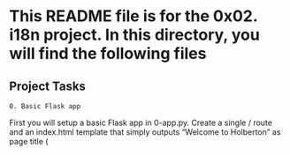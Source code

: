 # This README file is for the 0x02. i18n project. In this directory, you will find the following files

## Project Tasks

`0. Basic Flask app`

First you will setup a basic Flask app in 0-app.py. Create a single / route and an index.html template that simply outputs “Welcome to Holberton” as page title (<title>) and “Hello world” as header (<h1>).

File: 0-app.py, templates/0-index.html

`1. Basic Babel setup`

Install the Babel Flask extension:

```bash
$ pip3 install flask_babel==2.0.0
```

Then instantiate the Babel object in your app. Store it in a module-level variable named babel.

In order to configure available languages in our app, you will create a Config class that has a LANGUAGES class attribute equal to ["en", "fr"].

Use Config to set Babel’s default locale ("en") and timezone ("UTC").

Use that class as config for your Flask app.

File: 1-app.py, templates/1-index.html

`2. Get locale from request`

Create a get_locale function with the babel.localeselector decorator. Use request.accept_languages to determine the best match with our supported languages.

File: 2-app.py, templates/2-index.html

`3. Parametrize templates`

Use the _ or gettext function to parametrize your templates. Use the message IDs home_title and home_header.

Create a babel.cfg file containing

```bash
[python: **.py]
[jinja2: __/templates/__.html]
extensions=jinja2.ext.autoescape,jinja2.ext.with_
```

Then initialize your translations with

```bash
$ pybabel extract -F babel.cfg -o messages.pot .
```

and your two dictionaries with

```bash
$ pybabel init -i messages.pot -d translations -l en
$ pybabel init -i messages.pot -d translations -l fr
```

Then edit files translations/[en|fr]/LC_MESSAGES/messages.po to provide the correct value for each message ID for each language. Use the following translations:

| msgid         | English                  | French                       |
| ------------- | ------------------------ | ---------------------------- |
| `home_title`  | `"Welcome to Holberton"` | `"Bienvenue chez Holberton"` |
| `home_header` | `"Hello world!"`         | `"Bonjour monde!"`           |

Then compile your dictionaries with

```bash
$ pybabel compile -d translations
```

Reload the home page of your app and make sure that the correct messages show up.

File: 3-app.py, babel.cfg, templates/3-index.html, translations/en/LC_MESSAGES/messages.po, translations/fr/LC_MESSAGES/messages.po, translations/en/LC_MESSAGES/messages.mo, translations/fr/LC_MESSAGES/messages.mo

`4. Force locale with URL parameter`

In this task, you will implement a way to force a particular locale by passing the locale=fr parameter to your app’s URLs.

In your get_locale function, detect if the incoming request contains locale argument and ifs value is a supported locale, return it. If not or if the parameter is not present, resort to the previous default behavior.

Now you should be able to test different translations by visiting <http://127.0.0.1:5000?locale=[fr|en>].

Visiting <http://127.0.0.1:5000/?locale=fr> should display this level 1 heading:

<https://s3.amazonaws.com/alx-intranet.hbtn.io/uploads/medias/2020/3/f958f4a1529b535027ce.png?X-Amz-Algorithm=AWS4-HMAC-SHA256&X-Amz-Credential=AKIARDDGGGOUSBVO6H7D%2F20230801%2Fus-east-1%2Fs3%2Faws4_request&X-Amz-Date=20230801T063915Z&X-Amz-Expires=86400&X-Amz-SignedHeaders=host&X-Amz-Signature=4adb1291521c98f5975b60b1d2dda2e73310e48b0965e81b5c1f73ba5ee807dc>

File: 4-app.py, templates/4-index.html

`5. Mock logging in`

Creating a user login system is outside the scope of this project. To emulate a similar behavior, copy the following user table in 5-app.py.

```bash
users = {
    1: {"name": "Balou", "locale": "fr", "timezone": "Europe/Paris"},
    2: {"name": "Beyonce", "locale": "en", "timezone": "US/Central"},
    3: {"name": "Spock", "locale": "kg", "timezone": "Vulcan"},
    4: {"name": "Teletubby", "locale": None, "timezone": "Europe/London"},
}
```

This will mock a database user table. Logging in will be mocked by passing login_as URL parameter containing the user ID to log in as.

Define a get_user function that returns a user dictionary or None if the ID cannot be found or if login_as was not passed.

Define a before_request function and use the app.before_request decorator to make it be executed before all other functions. before_request should use get_user to find a user if any, and set it as a global on flask.g.user.

In your HTML template, if a user is logged in, in a paragraph tag, display a welcome message otherwise display a default message as shown in the table below.
|msgid          | English                              | French                                          |
|-------------- |--------------------------------------|-------------------------------------------------|
|`logged_in_as` |`"You are logged in as %(username)s."`|`"Vous êtes connecté en tant que %(username)s.`  |
|`not_logged_in`| `"You are not logged in."`           | `"Vous n'êtes pas connecté.`                    |

Visiting <http://127.0.0.1:5000/> in your browser should display this:
<https://s3.amazonaws.com/alx-intranet.hbtn.io/uploads/medias/2020/3/2c5b2c8190f88c6b4668.png?X-Amz-Algorithm=AWS4-HMAC-SHA256&X-Amz-Credential=AKIARDDGGGOUSBVO6H7D%2F20230801%2Fus-east-1%2Fs3%2Faws4_request&X-Amz-Date=20230801T063915Z&X-Amz-Expires=86400&X-Amz-SignedHeaders=host&X-Amz-Signature=f6924fcbf23b80641e10370f479bc204ba3156b2c7ae76860aab569cf0c4d3d1>

Visiting <http://127.0.0.1:5000/?login_as=2> in your browser should display this:
<https://s3.amazonaws.com/alx-intranet.hbtn.io/uploads/medias/2020/3/277f24308c856a09908c.png?X-Amz-Algorithm=AWS4-HMAC-SHA256&X-Amz-Credential=AKIARDDGGGOUSBVO6H7D%2F20230801%2Fus-east-1%2Fs3%2Faws4_request&X-Amz-Date=20230801T063915Z&X-Amz-Expires=86400&X-Amz-SignedHeaders=host&X-Amz-Signature=63f4a4d277468762bdfed627bf825d6a0acbb81f3bef5298f18cf044bf414bd0>

File: 5-app.py, templates/5-index.html

`6. Use user locale`

Change your get_locale function to use a user’s preferred local if it is supported.

The order of priority should be

   1. Locale from URL parameters
   2. Locale from user settings
   3. Locale from request header
   4. Default locale

Test by logging in as different users
<https://s3.amazonaws.com/alx-intranet.hbtn.io/uploads/medias/2020/3/9941b480b0b9d87dc5de.png?X-Amz-Algorithm=AWS4-HMAC-SHA256&X-Amz-Credential=AKIARDDGGGOUSBVO6H7D%2F20230801%2Fus-east-1%2Fs3%2Faws4_request&X-Amz-Date=20230801T063915Z&X-Amz-Expires=86400&X-Amz-SignedHeaders=host&X-Amz-Signature=46cf71e233e1b868cbe9ae1df613d64bbbdb5282d59aa6726df53d9c70eccf6e>

File: 6-app.py, templates/6-index.html

`7. Infer appropriate time zone`

Define a get_timezone function and use the babel.timezoneselector decorator.

The logic should be the same as get_locale:

  1. Find timezone parameter in URL parameters
  2. Find time zone from user settings
  3. Default to UTC

Before returning a URL-provided or user time zone, you must validate that it is a valid time zone. To that, use pytz.timezone and catch the pytz.exceptions.UnknownTimeZoneError exception.

File: 7-app.py, templates/7-index.html

`8. Display the current time`

Based on the inferred time zone, display the current time on the home page in the default format. For example:
`
`Jan 21, 2020, 5:55:39 AM` or `21 janv. 2020 à 05:56:28`

Use the following translations

| msgid             | English                                   | French                               |
| ----------------- | ----------------------------------------- | ------------------------------------ |
| `current_time_is` | `"The current time is %(current_time)s."` | `"Nous sommes le %(current_time)s."` |

Displaying the time in French looks like this:

<https://s3.amazonaws.com/alx-intranet.hbtn.io/uploads/medias/2020/3/bba4805d6dca0a46a0f6.png?X-Amz-Algorithm=AWS4-HMAC-SHA256&X-Amz-Credential=AKIARDDGGGOUSBVO6H7D%2F20230801%2Fus-east-1%2Fs3%2Faws4_request&X-Amz-Date=20230801T073223Z&X-Amz-Expires=86400&X-Amz-SignedHeaders=host&X-Amz-Signature=0b38ebe9a329222f91ea9942285773cc25d6b1750b04cd7842547c5ef85aca85>

Displaying the time in English looks like this:

<https://s3.amazonaws.com/alx-intranet.hbtn.io/uploads/medias/2020/3/54f3be802024dbcf06f4.png?X-Amz-Algorithm=AWS4-HMAC-SHA256&X-Amz-Credential=AKIARDDGGGOUSBVO6H7D%2F20230801%2Fus-east-1%2Fs3%2Faws4_request&X-Amz-Date=20230801T073223Z&X-Amz-Expires=86400&X-Amz-SignedHeaders=host&X-Amz-Signature=5f3db48d639a945ac6ac32d52e6605c23a5e2f187317569255d4d9e0997245d3>

File: app.py, templates/index.html, translations/en/LC_MESSAGES/messages.po, translations/fr/LC_MESSAGES/messages.po
